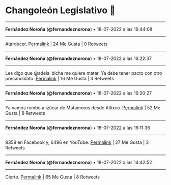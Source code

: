 # Changoleón Legislativo 🙈
*****
**Fernández Noroña** (**@fernandeznorona**) • 18-07-2022 a las 16:44:08
*****
Atardecer.
[Permalink](https://twitter.com/fernandeznorona/status/1549193336195403777) | 24 Me Gusta | 0 Retweets
*****
**Fernández Noroña** (**@fernandeznorona**) • 18-07-2022 a las 16:22:37
*****
Les digo que ⁦@adela_bicha⁩ me quiere matar. Ya debe tener pacto con otro precandidato.
[Permalink](https://twitter.com/fernandeznorona/status/1549187919935524864) | 16 Me Gusta | 3 Retweets
*****
**Fernández Noroña** (**@fernandeznorona**) • 18-07-2022 a las 16:20:27
*****
Ya vamos rumbo a Izúcar de Matamoros desde Atlixco.
[Permalink](https://twitter.com/fernandeznorona/status/1549187377272262656) | 52 Me Gusta | 8 Retweets
*****
**Fernández Noroña** (**@fernandeznorona**) • 18-07-2022 a las 16:11:36
*****
9359 en Facebook y, 6496 en YouTube.
[Permalink](https://twitter.com/fernandeznorona/status/1549185147383074816) | 27 Me Gusta | 3 Retweets
*****
**Fernández Noroña** (**@fernandeznorona**) • 18-07-2022 a las 14:42:52
*****
Cierto.
[Permalink](https://twitter.com/fernandeznorona/status/1549162818783420416) | 65 Me Gusta | 8 Retweets